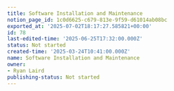 ```yaml
---
title: Software Installation and Maintenance
notion_page_id: 1c0d6625-c679-813e-9f59-d61014ab08bc
exported_at: '2025-07-02T18:17:27.585821+00:00'
id: 78
last-edited-time: '2025-06-25T17:32:00.000Z'
status: Not started
created-time: '2025-03-24T10:41:00.000Z'
name: Software Installation and Maintenance
owner:
- Ryan Laird
publishing-status: Not started
---
```


<!-- Unsupported block type: table_of_contents -->

<!-- Unsupported block type: unsupported -->

